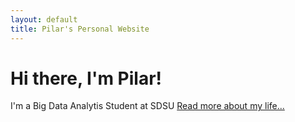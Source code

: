 ```yaml
---
layout: default
title: Pilar's Personal Website
---
```

<div class="blurb">
	<h1>Hi there, I'm Pilar!</h1>
	<p>I'm a Big Data Analytis Student at SDSU <a href="/about">Read more about my life...</a></p>
	
</div><!-- /.blurb -->

<!-- Add script to the <head> of your page to load the embeddable map component -->
<script type="module" src="https://js.arcgis.com/embeddable-components/4.32/arcgis-embeddable-components.esm.js"></script>
<!-- Add custom element to <body> of your page -->
 <arcgis-embedded-map style="height:600px;width:700px;" item-id="bee3ba219ddf4384961081cd78592099" theme="light" legend-enabled portal-url="https://sdsugeo.maps.arcgis.com" ></arcgis-embedded-map>
